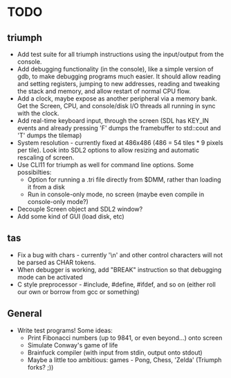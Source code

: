 # TODO

## triumph
- Add test suite for all triumph instructions using the input/output from the console.
- Add debugging functionality (in the console), like a simple version of gdb, to make debugging programs much easier. It should allow reading and setting registers, jumping to new addresses, reading and tweaking the stack and memory, and allow restart of normal CPU flow.
- Add a clock, maybe expose as another peripheral via a memory bank. Get the Screen, CPU, and console/disk I/O threads all running in sync with the clock.
- Add real-time keyboard input, through the screen (SDL has KEY_IN events and already pressing 'F' dumps the framebuffer to std::cout and 'T' dumps the tilemap)
- System resolution - currently fixed at 486x486 (486 = 54 tiles * 9 pixels per tile). Look into SDL2 options to allow resizing and automatic rescaling of screen.
- Use CLI11 for triumph as well for command line options. Some possibilties:
   * Option for running a .tri file directly from $DMM, rather than loading it from a disk
   * Run in console-only mode, no screen (maybe even compile in console-only mode?)
- Decouple Screen object and SDL2 window?
- Add some kind of GUI (load disk, etc)

## tas
- Fix a bug with chars - currently '\n' and other control characters will not be parsed as CHAR tokens.
- When debugger is working, add "BREAK" instruction so that debugging mode can be activated
- C style preprocessor - #include, #define, #ifdef, and so on (either roll our own or borrow from gcc or something)

## General
- Write test programs! Some ideas:
  * Print Fibonacci numbers (up to 9841, or even beyond...) onto screen
  * Simulate Conway's game of life
  * Brainfuck compiler (with input from stdin, output onto stdout)
  * Maybe a little too ambitious: games - Pong, Chess, 'Zelda' (Triumph forks? ;))
